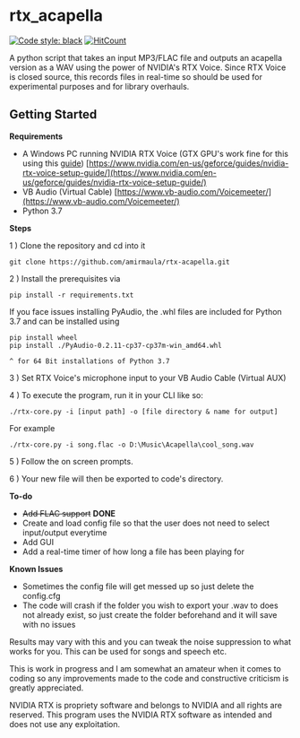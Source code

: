 
# rtx_acapella
[![Code style: black](https://img.shields.io/badge/code%20style-black-000000.svg)](https://github.com/psf/black) [![HitCount](http://hits.dwyl.com/amirmaula/rtx-acapella.svg)](http://hits.dwyl.com/amirmaula/rtx-acapella)



A python script that takes an input MP3/FLAC file and outputs an acapella version as a WAV using the power of NVIDIA's RTX Voice. Since RTX Voice is closed source, this records files in real-time so should be used for experimental purposes and for library overhauls.

## Getting Started

**Requirements**

 - A Windows PC running NVIDIA RTX Voice (GTX GPU's work fine for this using this [guide](https://www.windowscentral.com/how-enable-rtx-voice-all-nvidia-gpus-including-older-geforce-gtx-cards)) [https://www.nvidia.com/en-us/geforce/guides/nvidia-rtx-voice-setup-guide/](https://www.nvidia.com/en-us/geforce/guides/nvidia-rtx-voice-setup-guide/)
 - VB Audio (Virtual Cable) [https://www.vb-audio.com/Voicemeeter/](https://www.vb-audio.com/Voicemeeter/)
 - Python 3.7


**Steps**

1 ) Clone the repository and cd into it

    git clone https://github.com/amirmaula/rtx-acapella.git

2 ) Install the prerequisites via

    pip install -r requirements.txt 

If you face issues installing PyAudio, the .whl files are included for Python 3.7 and can be installed using

    pip install wheel
    pip install ./PyAudio-0.2.11-cp37-cp37m-win_amd64.whl
    
    ^ for 64 Bit installations of Python 3.7

3 ) Set RTX Voice's microphone input to your VB Audio Cable (Virtual AUX)

4 ) To execute the program, run it in your CLI like so:

    ./rtx-core.py -i [input path] -o [file directory & name for output]
   For example
   

    ./rtx-core.py -i song.flac -o D:\Music\Acapella\cool_song.wav


5 ) Follow the on screen prompts. 

6 ) Your new file will then be exported to code's directory. 


**To-do**

- ~~Add FLAC support~~ **DONE**
- Create and load config file so that the user does not need to select input/output everytime
- Add GUI
- Add a real-time timer of how long a file has been playing for

**Known Issues**
- Sometimes the config file will get messed up so just delete the config.cfg
- The code will crash if the folder you wish to export your .wav to does not already exist, so just create the folder beforehand and it will save with no issues



Results may vary with this and you can tweak the noise suppression to what works for you. This can be used for songs and speech etc.


This is work in progress and I am somewhat an amateur when it comes to coding so any improvements made to the code and constructive criticism is greatly appreciated.


NVIDIA RTX is propriety software and belongs to NVIDIA and all rights are reserved. This program uses the NVIDIA RTX software as intended and does not use any exploitation.
